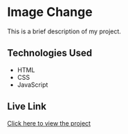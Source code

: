 # Image Change

This is a brief description of my project.

## Technologies Used
- HTML
- CSS
- JavaScript

## Live Link
[Click here to view the project](https://hasibul-islam1.github.io/Fun_Project/Image-Change/) 
